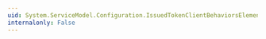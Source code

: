 ```yaml
---
uid: System.ServiceModel.Configuration.IssuedTokenClientBehaviorsElementCollection.#ctor
internalonly: False
---
```

